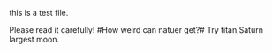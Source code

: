 this is a test file.

Please read it carefully!
#How weird can natuer get?#
 Try titan,Saturn largest moon.

